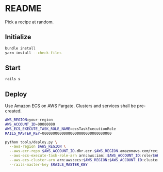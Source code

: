 # README

Pick a recipe at random.


## Initialize

```sh
bundle install
yarn install --check-files
```


## Start

```sh
rails s
```


## Deploy

Use Amazon ECS on AWS Fargate. Clusters and services shall be pre-created.

```sh
AWS_REGION=your-region
AWS_ACCOUNT_ID=00000000
AWS_ECS_EXECUTE_TASK_ROLE_NAME=ecsTaskExecutionRole
RAILS_MASTER_KEY=00000000000000000000000000000000
```

```sh
python tools/deploy.py \
  --aws-region $AWS_REGION \
  --aws-ecr-repo $AWS_ACCOUNT_ID.dkr.ecr.$AWS_REGION.amazonaws.com/recipicker \
  --aws-ecs-execute-task-role-arn arn:aws:iam::$AWS_ACCOUNT_ID:role/$AWS_ECS_EXECUTE_TASK_ROLE_NAME \
  --aws-ecs-cluster-arn arn:aws:ecs:$AWS_REGION:$AWS_ACCOUNT_ID:cluster/recipicker \
  --rails-master-key $RAILS_MASTER_KEY
```

